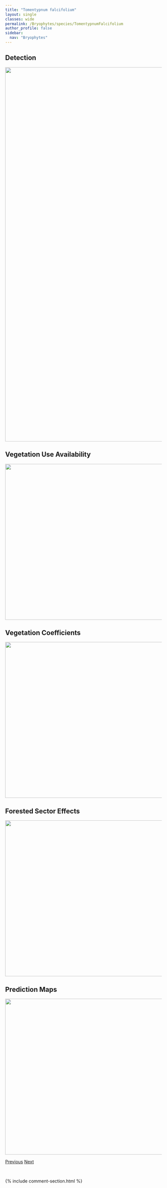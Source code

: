 ```yaml
---
title: "Tomentypnum falcifolium"
layout: single
classes: wide
permalink: /Bryophytes/species/TomentypnumFalcifolium
author_profile: false
sidebar:
  nav: "Bryophytes"
---
```


<h2>Detection</h2>

<a href="https://drive.google.com/uc?export=view&id=1pdVUt3_p9BGH9FHm6QoDAd2s5hNTXp5R">
<img src="https://drive.google.com/uc?export=view&id=1pdVUt3_p9BGH9FHm6QoDAd2s5hNTXp5R" height = "1200" width = "800">
</a>


<h2>Vegetation Use Availability</h2>

<a href="https://drive.google.com/uc?export=view&id=10RPJwETY0hjKKQIl38R4eS3zw7NeK5D6">
<img src="https://drive.google.com/uc?export=view&id=10RPJwETY0hjKKQIl38R4eS3zw7NeK5D6" height = "500" width = "1000">
</a>


<h2>Vegetation Coefficients</h2>

<a href="https://drive.google.com/uc?export=view&id=1_07wdzgzbTS8Md46HA-AuHPGigFXdiP3">
<img src="https://drive.google.com/uc?export=view&id=1_07wdzgzbTS8Md46HA-AuHPGigFXdiP3" height = "500" width = "1000">
</a>


<h2>Forested Sector Effects</h2>

<a href="https://drive.google.com/uc?export=view&id=1ebEniruC0YTPWLE43yUMAMrf8dcfUnpB">
<img src="https://drive.google.com/uc?export=view&id=1ebEniruC0YTPWLE43yUMAMrf8dcfUnpB" height = "500" width = "1000">
</a>


<h2>Prediction Maps</h2>

<a href="https://drive.google.com/uc?export=view&id=11nkHxKGc2gz42l66MTgkTU3FILOxp4uq">
<img src="https://drive.google.com/uc?export=view&id=11nkHxKGc2gz42l66MTgkTU3FILOxp4uq" height = "500" width = "1000">
</a>


<a href="/DevelopmentWebsite/Bryophytes/species/DicranumSpadiceum" class="pagination--pager" title="Dicranum spadiceum">Previous</a> <a href="/DevelopmentWebsite/Bryophytes/species/CephaloziaConnivens" class="pagination--pager" title="Cephalozia connivens">Next</a>

<p>&nbsp;</p>

{% include comment-section.html %}
